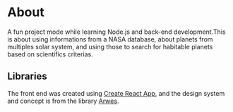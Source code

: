 # About

A fun project mode while learning Node.js and back-end development.This is about using informations from a NASA database, about planets from multiples solar system, and using those to search for habitable planets based on scientifics criterias.

## Libraries

The front end was created using [Create React App](https://github.com/facebook/create-react-app), and the design system and concept is from the library [Arwes](https://github.com/arwes/arwes).
